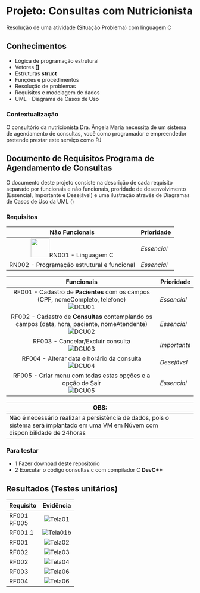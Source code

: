 # Projeto: Consultas com Nutricionista

Resolução de uma atividade (Situação Problema) com linguagem C

## Conhecimentos
- Lógica de programação estrutural
- Vetores **[]**
- Estruturas **struct**
- Funções e procedimentos
- Resolução de problemas
- Requisitos e modelagem de dados
- UML - Diagrama de Casos de Uso

### Contextualização
O consultório da nutricionista Dra. Ângela Maria necessita de um sistema de agendamento de consultas, você como programador e empreendedor pretende prestar este serviço como PJ

## Documento de Requisitos Programa de Agendamento de Consultas
O documento deste projeto consiste na descrição de cada requisito separado por funcionais e não funcionais, proridade de desenvolvimento (Essencial, Importante e Desejável) e uma ilustração através de Diagramas de Casos de Uso da UML ()
### Requisitos
|Não Funcionais|Prioridade|
|:-:|-|
|[<img src="https://images.sftcdn.net/images/t_app-icon-m/p/4095d654-96d0-11e6-87f8-00163ed833e7/1965154745/bloodshed-dev-c-icon.jpg" style="width:50px">](https://www.bloodshed.net/)RN001 - Linguagem C|_Essencial_|
|RN002 - Programação estrutural e funcional|_Essencial_|

|Funcionais|Prioridade|
|:-:|-|
|RF001 - Cadastro de **Pacientes** com os campos (CPF, nomeCompleto, telefone)<br>![DCU01](./dcu01.png)|_Essencial_|
|RF002 - Cadastro de **Consultas** contemplando os campos (data, hora, paciente, nomeAtendente)<br>![DCU02](./dcu02.png)|_Essencial_|
|RF003 - Cancelar/Excluir consulta<br>![DCU03](./dcu03.png)|_Importante_|
|RF004 - Alterar data e horário da consulta<br>![DCU04](./dcu04.png)|_Desejável_|
|RF005 - Criar menu com todas estas opções e a opção de Sair<br>![DCU05](./dcu05.png)|_Essencial_|

|OBS:|
|-|
|Não é necessário realizar a persistência de dados, pois o sistema será implantado em uma VM em Núvem com disponibilidade de 24horas|

### Para testar
- 1 Fazer downoad deste repositório
- 2 Executar o código consultas.c com compilador C **DevC++**

## Resultados (Testes unitários)
|Requisito|Evidência|
|-|:-:|
|RF001<br>RF005|![Tela01](./tela01.png)|
|RF001.1|![Tela01b](./tela01b.png)|
|RF001|![Tela02](./tela02.png)|
|RF002|![Tela03](./tela03.png)|
|RF002|![Tela04](./tela04.png)|
|RF003|![Tela06](./tela05.png)|
|RF004|![Tela06](./tela06.png)|

